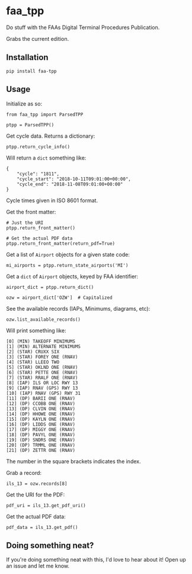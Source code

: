 faa_tpp
=======

Do stuff with the FAAs Digital Terminal Procedures Publication.

Grabs the current edition.

## Installation

`pip install faa-tpp`

## Usage

Initialize as so:
```
from faa_tpp import ParsedTPP

ptpp = ParsedTPP()
```

Get cycle data. Returns a dictionary:
```
ptpp.return_cycle_info()
```

Will return a `dict` something like:
```
{
    "cycle": "1811",
    "cycle_start": "2018-10-11T09:01:00+00:00",
    "cycle_end": "2018-11-08T09:01:00+00:00"
}
```
Cycle times given in ISO 8601 format.


Get the front matter:
```
# Just the URI
ptpp.return_front_matter()

# Get the actual PDF data
ptpp.return_front_matter(return_pdf=True)
```

Get a list of `Airport` objects for a given state code:
```
mi_airports = ptpp.return_state_airports('MI')
```

Get a `dict` of `Airport` objects, keyed by FAA identifier:
```
airport_dict = ptpp.return_dict()

ozw = airport_dict['OZW']  # Capitalized
```

See the available records (IAPs, Minimums, diagrams, etc):
```
ozw.list_available_records()
```

Will print something like:
```
[0] (MIN) TAKEOFF MINIMUMS
[1] (MIN) ALTERNATE MINIMUMS
[2] (STAR) CRUXX SIX
[3] (STAR) FOREY ONE (RNAV)
[4] (STAR) LLEEO TWO
[5] (STAR) OKLND ONE (RNAV)
[6] (STAR) PETTE ONE (RNAV)
[7] (STAR) RRALF ONE (RNAV)
[8] (IAP) ILS OR LOC RWY 13
[9] (IAP) RNAV (GPS) RWY 13
[10] (IAP) RNAV (GPS) RWY 31
[11] (DP) BARII ONE (RNAV)
[12] (DP) CCOBB ONE (RNAV)
[13] (DP) CLVIN ONE (RNAV)
[14] (DP) HHOWE ONE (RNAV)
[15] (DP) KAYLN ONE (RNAV)
[16] (DP) LIDDS ONE (RNAV)
[17] (DP) MIGGY ONE (RNAV)
[18] (DP) PAVYL ONE (RNAV)
[19] (DP) SNDRS ONE (RNAV)
[20] (DP) TRMML ONE (RNAV)
[21] (DP) ZETTR ONE (RNAV)
```

The number in the square brackets indicates the index.


Grab a record:
```
ils_13 = ozw.records[8]
```

Get the URI for the PDF:
```
pdf_uri = ils_13.get_pdf_uri()
```

Get the actual PDF data:
```
pdf_data = ils_13.get_pdf()
```


## Doing something neat?
If you're doing something neat with this, I'd love to hear about it! Open up an issue and let me know.
